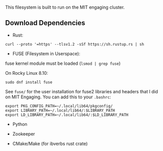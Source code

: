 This filesystem is built to run on the MIT engaging cluster.

## Download Dependencies

* Rust:
```
curl --proto '=https' --tlsv1.2 -sSf https://sh.rustup.rs | sh
```

* FUSE (Filesystem in Userspace):

fuse kernel module must be loaded (`lsmod | grep fuse`)

On Rocky Linux 8.10:
```
sudo dnf install fuse
```
See `fuse/` for the user installation for fuse2 libraries and headers that I did on MIT Engaging.
You can add this to your `.bashrc`:

```
export PKG_CONFIG_PATH=~/.local/lib64/pkgconfig/
export LIBRARY_PATH=~/.local/lib64/:$LIBRARY_PATH
export LD_LIBRARY_PATH=~/.local/lib64/:$LD_LIBRARY_PATH
```

* Python

* Zookeeper

* CMake/Make (for ibverbs rust crate)